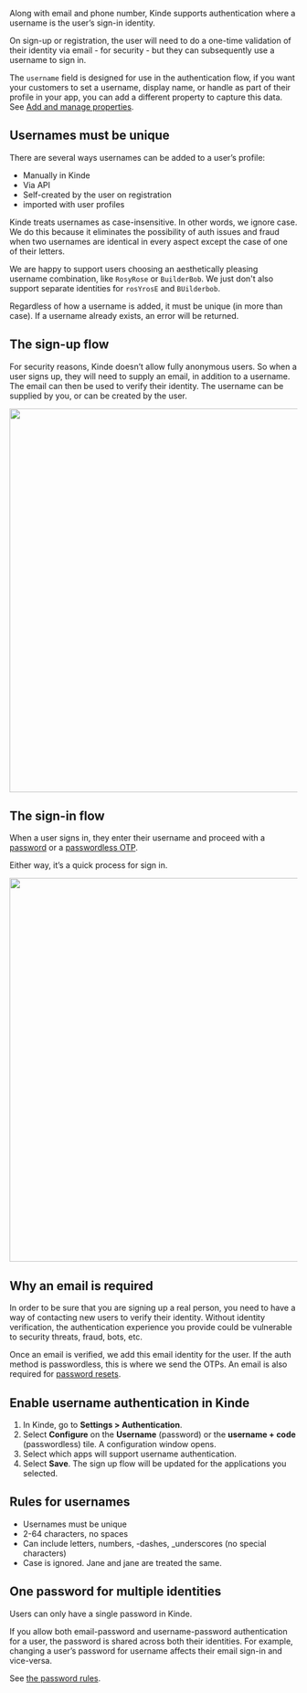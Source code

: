 
Along with email and phone number, Kinde supports authentication where a username is the user’s sign-in identity.

On sign-up or registration, the user will need to do a one-time validation of their identity via email - for security - but they can subsequently use a username to sign in.

<Aside title="Capture other names with properties">

The `username` field is designed for use in the authentication flow, if you want your customers to set a username, display name, or handle as part of their profile in your app, you can add a different property to capture this data. See [Add and manage properties](/properties/work-with-properties/manage-properties/).

</Aside>

## Usernames must be unique

There are several ways usernames can be added to a user’s profile:

- Manually in Kinde
- Via API
- Self-created by the user on registration
- imported with user profiles

Kinde treats usernames as case-insensitive. In other words, we ignore case. We do this because it eliminates the possibility of auth issues and fraud when two usernames are identical in every aspect except the case of one of their letters. 

We are happy to support users choosing an aesthetically pleasing username combination, like `RosyRose` or `BuilderBob`. We just don't also support separate identities for `rosYrosE` and `BUilderbob`. 

Regardless of how a username is added, it must be unique (in more than case). If a username already exists, an error will be returned.

## The sign-up flow

For security reasons, Kinde doesn’t allow fully anonymous users. So when a user signs up, they will need to supply an email, in addition to a username. The email can then be used to verify their identity. The username can be supplied by you, or can be created by the user.

<img
  src="https://imagedelivery.net/skPPZTHzSlcslvHjesZQcQ/c4f7ed33-ef8b-442e-14f0-bc12a4f5c100/public"
  alt=""
  width="672px"
  height="auto"
  fetchpriority="low"
  loading="lazy"
  decoding="async"
/>

## The sign-in flow

When a user signs in, they enter their username and proceed with a [password](/authenticate/authentication-methods/password-authentication/) or a [passwordless OTP](/authenticate/authentication-methods/passwordless-authentication/).

Either way, it’s a quick process for sign in.

<img
  src="https://imagedelivery.net/skPPZTHzSlcslvHjesZQcQ/ce25d6b7-0e5c-4f0c-0851-996a8315fb00/public"
  alt=""
  width="672px"
  height="auto"
  fetchpriority="low"
  loading="lazy"
  decoding="async"
/>

## Why an email is required

In order to be sure that you are signing up a real person, you need to have a way of contacting new users to verify their identity. Without identity verification, the authentication experience you provide could be vulnerable to security threats, fraud, bots, etc.

Once an email is verified, we add this email identity for the user. If the auth method is passwordless, this is where we send the OTPs. An email is also required for [password resets](/manage-users/access-control/reset-user-password/).

## Enable username authentication in Kinde

1. In Kinde, go to **Settings > Authentication**.
2. Select **Configure** on the **Username** (password) or the **username + code** (passwordless) tile. A configuration window opens.
3. Select which apps will support username authentication.
4. Select **Save**. The sign up flow will be updated for the applications you selected.

## Rules for usernames

- Usernames must be unique
- 2-64 characters, no spaces
- Can include letters, numbers, -dashes, \_underscores (no special characters)
- Case is ignored. Jane and jane are treated the same.

## One password for multiple identities

Users can only have a single password in Kinde.

If you allow both email-password and username-password authentication for a user, the password is shared across both their identities. For example, changing a user’s password for username affects their email sign-in and vice-versa.

See [the password rules](/authenticate/authentication-methods/password-authentication/#password-strength).
